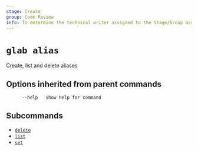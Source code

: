 ```yaml
---
stage: Create
group: Code Review
info: To determine the technical writer assigned to the Stage/Group associated with this page, see https://about.gitlab.com/handbook/product/ux/technical-writing/#assignments
---
```


<!--
This documentation is auto generated by a script.
Please do not edit this file directly. Run `make gen-docs` instead.
-->

# `glab alias`

Create, list and delete aliases

## Options inherited from parent commands

```plaintext
      --help   Show help for command
```

## Subcommands

- [`delete`](delete.md)
- [`list`](list.md)
- [`set`](set.md)
